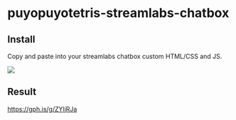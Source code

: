 # puyopuyotetris-streamlabs-chatbox

## Install

Copy and paste into your streamlabs chatbox custom HTML/CSS and JS.

![](https://media.giphy.com/media/9zZm2gYn6xKYzCKTps/giphy.gif)

## Result

https://gph.is/g/ZYljRJa
